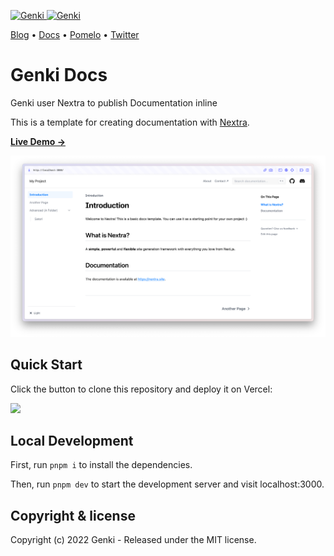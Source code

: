 <p align="left">
  <a href="https://blog.genki.site/#gh-light-mode-only" target="_blank">
    <img src="https://user-images.githubusercontent.com/118148262/205826912-7338e0ba-3ef0-47ff-af15-16e2330c5f7f.png" alt="Genki" width="200px">
  </a>
  <a href="https://blog.genki.site/#gh-dark-mode-only" target="_blank">
    <img src="https://user-images.githubusercontent.com/118148262/205826909-618b80d8-c6ad-41cc-99b9-729ba5698a4c.png" alt="Genki" width="200px">
  </a>
</p>
<p align="left">
    <a href="https://blog.genki.site" target="_blank">Blog</a> •
    <a href="https://docs.genki.site" target="_blank">Docs</a> •
        <a href="https://pomelo.io/grants/subdeeplyla" target="_blank">Pomelo</a> •
    <a href="https://twitter.com/mediagenki" target="_blank">Twitter</a>
</p>

# Genki Docs
Genki user Nextra to publish Documentation inline

This is a template for creating documentation with [Nextra](https://nextra.site).

[**Live Demo →**](https://nextra-docs-template.vercel.app)

[![](.github/screenshot.png)](https://nextra-docs-template.vercel.app)

## Quick Start

Click the button to clone this repository and deploy it on Vercel:

[![](https://vercel.com/button)](https://vercel.com/new/clone?s=https%3A%2F%2Fgithub.com%2Fshuding%2Fnextra-docs-template&showOptionalTeamCreation=false)

## Local Development

First, run `pnpm i` to install the dependencies.

Then, run `pnpm dev` to start the development server and visit localhost:3000.

## Copyright & license

Copyright (c) 2022 Genki - Released under the MIT license.
